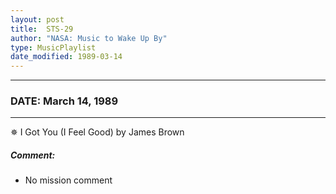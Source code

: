 ```yaml
---
layout: post
title:  STS-29
author: "NASA: Music to Wake Up By"
type: MusicPlaylist
date_modified: 1989-03-14
---
```


----
### DATE: March 14, 1989
----
✵ I Got You (I Feel Good) by James Brown

##### Comment:
* No mission comment
